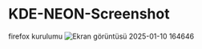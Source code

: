 # KDE-NEON-Screenshot
firefox kurulumu
![Ekran görüntüsü 2025-01-10 164646](https://github.com/user-attachments/assets/b868f81e-0f73-44b6-aec9-4fd78b8f8b18)
